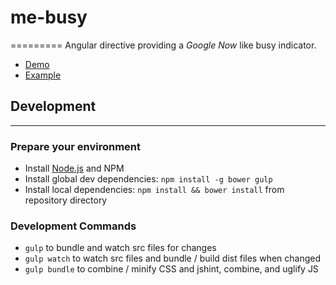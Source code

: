 # me-busy
=========
Angular directive providing a *Google Now* like busy indicator.

* [Demo](http://plnkr.co/edit/2MWVZpiVRu4lAqWhUDBX?p=preview)
* [Example](./src/5b6c525bb8b7d1623328856f1b410338ed1446ad/example/?at=master)

## Development
---

### Prepare your environment

* Install [Node.js](https://nodejs.org/) and NPM
* Install global dev dependencies: ` npm install -g bower gulp `
* Install local dependencies: ` npm install && bower install ` from repository directory

### Development Commands

* ` gulp ` to bundle and watch src files for changes
* ` gulp watch ` to watch src files and bundle / build dist files when changed
* ` gulp bundle ` to combine / minify CSS and jshint, combine, and uglify JS

